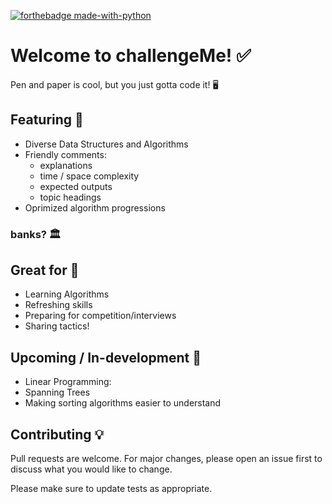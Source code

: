 [![forthebadge made-with-python](http://ForTheBadge.com/images/badges/made-with-python.svg)](https://www.python.org/)

# Welcome to challengeMe! :white_check_mark:

Pen and paper is cool, but you just gotta code it! :desktop_computer:

## Featuring 	:pushpin:

* Diverse Data Structures and Algorithms
* Friendly comments:
  * explanations
  * time / space complexity
  * expected outputs
  * topic headings
* Oprimized algorithm progressions

### banks? :classical_building:

## Great for 	:monocle_face:

* Learning Algorithms
* Refreshing skills
* Preparing for competition/interviews
* Sharing tactics!

## Upcoming / In-development :construction_worker:
* Linear Programming:
* Spanning Trees
* Making sorting algorithms easier to understand

## Contributing :bulb:
Pull requests are welcome. For major changes, please open an issue first to discuss what you would like to change.

Please make sure to update tests as appropriate.

